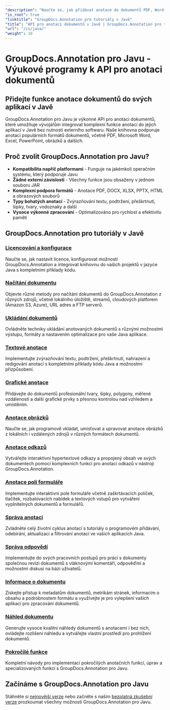 ```yaml
---
"description": "Naučte se, jak přidávat anotace do dokumentů PDF, Word, Excel a PowerPoint pomocí rozhraní GroupDocs.Annotation pro Java API. Podrobné návody k integraci a příklady kódu."
"is_root": true
"linktitle": "GroupDocs.Annotation pro tutoriály v Javě"
"title": "API pro anotaci dokumentů v Javě | GroupDocs.Annotation pro tutoriály a příklady v Javě"
"url": "/cs/java/"
"weight": 10
---
```


# GroupDocs.Annotation pro Javu - Výukové programy k API pro anotaci dokumentů

## Přidejte funkce anotace dokumentů do svých aplikací v Javě

GroupDocs.Annotation pro Javu je výkonné API pro anotaci dokumentů, které umožňuje vývojářům integrovat komplexní funkce anotací do jejich aplikací v Javě bez nutnosti externího softwaru. Naše knihovna podporuje anotaci populárních formátů dokumentů, včetně PDF, Microsoft Word, Excel, PowerPoint, obrázků a dalších.

## Proč zvolit GroupDocs.Annotation pro Javu?

- **Kompatibilita napříč platformami** - Funguje na jakémkoli operačním systému, který podporuje Javu
- **Žádné externí závislosti** - Všechny funkce jsou obsaženy v jednom souboru JAR
- **Komplexní podpora formátů** - Anotace PDF, DOCX, XLSX, PPTX, HTML a obrazových souborů
- **Typy bohatých anotací** - Zvýrazňování textu, podtržení, přeškrtnutí, šipky, tvary, vodoznaky a další
- **Vysoce výkonné zpracování** - Optimalizováno pro rychlost a efektivitu paměti

## GroupDocs.Annotation pro tutoriály v Javě

### [Licencování a konfigurace](./licensing-and-configuration)
Naučte se, jak nastavit licence, konfigurovat možnosti GroupDocs.Annotation a integrovat knihovnu do vašich projektů v jazyce Java s kompletními příklady kódu.

### [Načítání dokumentu](./document-loading)
Objevte různé metody pro načítání dokumentů do GroupDocs.Annotation z různých zdrojů, včetně lokálního úložiště, streamů, cloudových platforem (Amazon S3, Azure), URL adres a FTP serverů.

### [Ukládání dokumentů](./document-saving)
Ovládněte techniky ukládání anotovaných dokumentů s různými možnostmi výstupu, formáty a nastavením optimalizace pro vaše Java aplikace.

### [Textové anotace](./text-annotations)
Implementujte zvýrazňování textu, podtržení, přeškrtnutí, nahrazení a redigování anotací s kompletními příklady kódu Java a možnostmi přizpůsobení.

### [Grafické anotace](./graphical-annotations)
Přidávejte do dokumentů profesionální tvary, šipky, polygony, měřené vzdálenosti a další grafické prvky s přesnou kontrolou nad vzhledem a umístěním.

### [Anotace obrázků](./image-annotations)
Naučte se, jak programově vkládat, umisťovat a upravovat anotace obrázků z lokálních i vzdálených zdrojů v různých formátech dokumentů.

### [Anotace odkazů](./link-annotations)
Vytvářejte interaktivní hypertextové odkazy a propojený obsah ve svých dokumentech pomocí komplexních funkcí pro anotaci odkazů v nástroji GroupDocs.Annotation.

### [Anotace polí formuláře](./form-field-annotations)
Implementujte interaktivní pole formuláře včetně zaškrtávacích políček, tlačítek, rozbalovacích nabídek a textových vstupů pro vytváření vyplnitelných dokumentů a formulářů.

### [Správa anotací](./annotation-management)
Zvládněte celý životní cyklus anotací s tutoriály o programovém přidávání, odebírání, aktualizaci a filtrování anotací ve vašich aplikacích Java.

### [Správa odpovědí](./reply-management)
Implementujte do svých pracovních postupů pro práci s dokumenty společnou revizi dokumentů s vláknovými komentáři, odpověďmi a možnostmi diskusí na bázi uživatelů.

### [Informace o dokumentu](./document-information)
Získejte přístup k metadatům dokumentů, metrikám stránek, informacím o obsahu a podrobnostem formátu a využívejte je pro vylepšení vašich aplikací pro zpracování dokumentů.

### [Náhled dokumentu](./document-preview)
Generujte vysoce kvalitní náhledy dokumentů s anotacemi i bez nich, ovládejte rozlišení náhledu a vytvářejte vlastní prostředí pro prohlížení dokumentů.

### [Pokročilé funkce](./advanced-features)
Kompletní návody pro implementaci pokročilých anotačních funkcí, úprav a specializovaných funkcí s GroupDocs.Annotation pro Javu.

## Začínáme s GroupDocs.Annotation pro Javu

Stáhněte si [nejnovější verze](https://releases.groupdocs.com/annotation/java/) nebo začněte s naším [bezplatná zkušební verze](https://releases.groupdocs.com/annotation/java/) prozkoumat všechny možnosti GroupDocs.Annotation pro Javu.